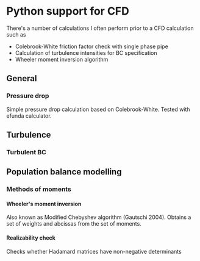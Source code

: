 # Python support for CFD

There's a number of calculations I often perform prior to a CFD calculation such as 
 * Colebrook-White friction factor check with single phase pipe
 * Calculation of turbulence intensities for BC specification
 * Wheeler moment inversion algorithm

## General

### Pressure drop

Simple pressure drop calculation based on Colebrook-White. Tested with efunda
calculator.

## Turbulence

### Turbulent BC

## Population balance modelling
### Methods of moments
#### Wheeler's moment inversion

Also known as Modified Chebyshev algorithm (Gautschi 2004). Obtains a set of
weights and abcissas from the set of moments.

#### Realizability check
Checks whether Hadamard matrices have non-negative determinants


